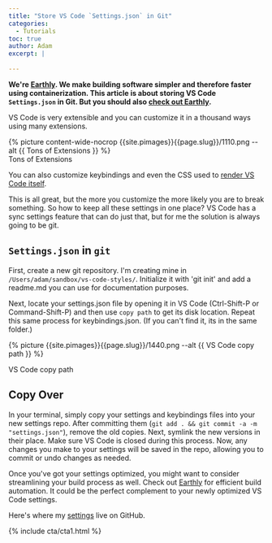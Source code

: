 ```yaml
---
title: "Store VS Code `Settings.json` in Git"
categories:
  - Tutorials
toc: true
author: Adam
excerpt: |
    
---
```

**We're [Earthly](https://earthly.dev/). We make building software simpler and therefore faster using containerization. This article is about storing VS Code `Settings.json` in Git. But you should also [check out Earthly](/).**

VS Code is very extensible and you can customize it in a thousand ways using many extensions.

<div class="wide">
{% picture content-wide-nocrop {{site.pimages}}{{page.slug}}/1110.png --alt {{ Tons of Extensions }} %}
<figcaption>Tons of Extensions</figcaption>
</div>

You can also customize keybindings and even the CSS used to [render VS Code itself](https://itnext.io/easy-enhancements-for-vs-codes-terminal-6dda2c22ee5c).

This is all great, but the more you customize the more likely you are to break something. So how to keep all these settings in one place? VS Code has a sync settings feature that can do just that, but for me the solution is always going to be git.

## `Settings.json` in `git`

First, create a new git repository. I'm creating mine in `/Users/adam/sandbox/vs-code-styles/`. Initialize it with 'git init' and add a readme.md you can use for documentation purposes.

Next, locate your settings.json file by opening it in VS Code (Ctrl-Shift-P or Command-Shift-P) and then use `copy path` to get its disk location. Repeat this same process for keybindings.json. (If you can't find it, its in the same folder.)

{% picture {{site.pimages}}{{page.slug}}/1440.png --alt {{ VS Code copy path }} %}
<figcaption>VS Code copy path</figcaption>

## Copy Over

In your terminal, simply copy your settings and keybindings files into your new settings repo. After committing them (`git add . && git commit -a -m "settings.json"`), remove the old copies. Next, symlink the new versions in their place. Make sure VS Code is closed during this process. Now, any changes you make to your settings will be saved in the repo, allowing you to commit or undo changes as needed.

Once you've got your settings optimized, you might want to consider streamlining your build process as well. Check out [Earthly](https://www.earthly.dev/) for efficient build automation. It could be the perfect complement to your newly optimized VS Code settings.

Here's where my [settings](https://github.com/adamgordonbell/vs-code-styles) live on GitHub.

{% include cta/cta1.html %}
